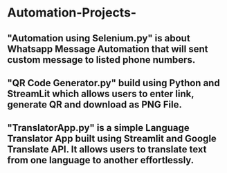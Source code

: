 # Automation-Projects-

## "Automation using Selenium.py" is about Whatsapp Message Automation that will sent custom message to listed phone numbers.

## "QR Code Generator.py" build using Python and StreamLit which allows users to enter link, generate QR and download as PNG File.

## "TranslatorApp.py" is a simple Language Translator App built using Streamlit and Google Translate API. It allows users to translate text from one language to another effortlessly.
